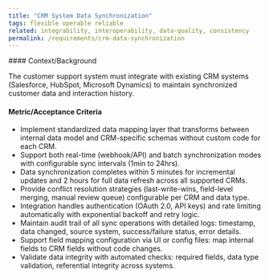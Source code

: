 ```yaml
---
title: "CRM System Data Synchronization"
tags: flexible operable reliable
related: integrability, interoperability, data-quality, consistency
permalink: /requirements/crm-data-synchronization
---
```


<div class="quality-requirement" markdown="1">
#### Context/Background

The customer support system must integrate with existing CRM systems (Salesforce, HubSpot, Microsoft Dynamics) to maintain synchronized customer data and interaction history.

#### Metric/Acceptance Criteria

* Implement standardized data mapping layer that transforms between internal data model and CRM-specific schemas without custom code for each CRM.
* Support both real-time (webhook/API) and batch synchronization modes with configurable sync intervals (1min to 24hrs).
* Data synchronization completes within 5 minutes for incremental updates and 2 hours for full data refresh across all supported CRMs.
* Provide conflict resolution strategies (last-write-wins, field-level merging, manual review queue) configurable per CRM and data type.
* Integration handles authentication (OAuth 2.0, API keys) and rate limiting automatically with exponential backoff and retry logic.
* Maintain audit trail of all sync operations with detailed logs: timestamp, data changed, source system, success/failure status, error details.
* Support field mapping configuration via UI or config files: map internal fields to CRM fields without code changes.
* Validate data integrity with automated checks: required fields, data type validation, referential integrity across systems.

</div><br>